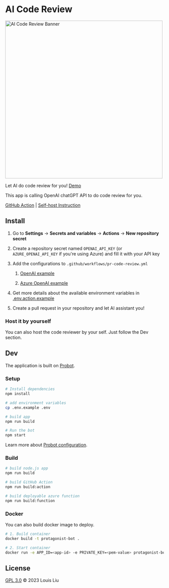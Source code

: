 # AI Code Review

<img width="500" alt="AI Code Review Banner" src="https://github.com/Louis-7/ai-code-review/assets/12605300/e4a0bfb6-b1f4-4dd5-a2d7-7d68711531e9">

Let AI do code review for you! [Demo](https://github.com/Louis-7/ranking-board/pull/10)

This app is calling OpenAI chatGPT API to do code review for you.

[GitHub Action](https://github.com/marketplace/actions/quick-ai-code-review) | [Self-host Instruction](https://github.com/Louis-7/ai-code-review/tree/main#host-it-by-yourself)

## Install

1. Go to **Settings** -> **Secrets and variables** -> **Actions** -> **New repository secret**

2. Create a repository secret named `OPENAI_API_KEY` (or `AZURE_OPENAI_API_KEY` if you're using Azure) and fill it with your API key

3. Add the configurations to `.github/workflows/pr-code-review.yml`

   1. [OpenAI example](https://github.com/Louis-7/ai-code-review/blob/main/examples/open-ai-example.yml)

   2. [Azure OpenAI example](https://github.com/Louis-7/ai-code-review/blob/main/examples/azure-open-ai-example.yml)

4. Get more details about the available environment variables in [.env.action.example](https://github.com/Louis-7/ai-code-review/blob/main/.env.action.example)

5. Create a pull request in your repository and let AI assistant you!

### Host it by yourself

You can also host the code reviewer by your self. Just follow the Dev section.

## Dev

The application is built on [Probot](https://github.com/probot/probot).

### Setup

```sh
# Install dependencies
npm install

# add environment variables
cp .env.example .env

# build app
npm run build

# Run the bot
npm start
```

Learn more about [Probot configuration](https://probot.github.io/docs/configuration/).

### Build

```sh
# build node.js app
npm run build

# build GitHub Action
npm run build:action

# build deployable azure function
npm run build:function
```

### Docker

You can also build docker image to deploy.

```sh
# 1. Build container
docker build -t protagonist-bot .

# 2. Start container
docker run -e APP_ID=<app-id> -e PRIVATE_KEY=<pem-value> protagonist-bot
```

## License

[GPL 3.0](LICENSE) © 2023 Louis Liu
